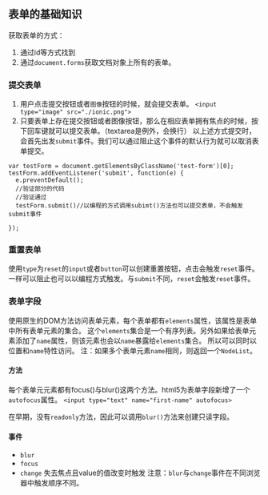 ## 表单的基础知识
获取表单的方式：
1. 通过id等方式找到
2. 通过`document.forms`获取文档对象上所有的表单。
### 提交表单
1. 用户点击提交按钮或者`图像`按钮的时候，就会提交表单。
`<input type="image" src="./ionic.png">`
2. 只要表单上存在提交按钮或者图像按钮，那么在相应表单拥有焦点的时候，按下回车键就可以提交表单。（textarea是例外，会换行）
以上述方式提交时，会首先出发`submit`事件。我们可以通过阻止这个事件的默认行为就可以取消表单提交。
```
var testForm = document.getElementsByClassName('test-form')[0];
testForm.addEventListener('submit', function(e) {
  e.preventDefault();
  //验证部分的代码
  //验证通过
  testForm.submit()//以编程的方式调用subimt()方法也可以提交表单，不会触发submit事件

});
```
### 重置表单
使用`type`为`reset`的`input`或者`button`可以创建重置按钮，点击会触发`reset`事件。
一样可以阻止也可以以编程方式触发。与`submit`不同，`reset`会触发`reset`事件。
### 表单字段
使用原生的DOM方法访问表单元素，每个表单都有`elements`属性，该属性是表单中所有表单元素的集合。
这个`elements`集合是一个有序列表。另外如果给表单元素添加了`name`属性，则该元素也会以`name`暴露给`elements`集合。
所以可以同时以位置和`name`特性访问。
注：如果多个表单元素`name`相同，则返回一个`NodeList`。
#### 方法
每个表单元元素都有focus()与blur()这两个方法。html5为表单字段新增了一个`autofocus`属性。
`<input type="text" name="first-name" autofocus>`

在早期，没有`readonly`方法，因此可以调用`blur()`方法来创建只读字段。
#### 事件
- `blur`
- `focus`
- `change`  失去焦点且value的值改变时触发
注意：`blur`与`change`事件在不同浏览器中触发顺序不同。
